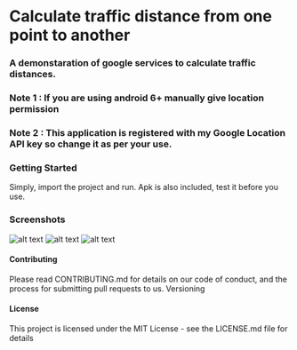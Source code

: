 # Calculate traffic distance from one point to another

### A demonstaration of google services to calculate traffic distances.

### Note 1 : If you are using android 6+ manually give location permission
### Note 2 : This application is registered with my Google Location API key so change it as per your use. 

### Getting Started
Simply, import the project and run. Apk is also included, test it before you use.


### Screenshots
![alt text](https://raw.githubusercontent.com/vikrantshroti/multiple-selection-spinner-android/master/device-2018-05-05-120207.png)
![alt text](https://raw.githubusercontent.com/vikrantshroti/multiple-selection-spinner-android/master/device-2018-05-05-120225.png)
![alt text](https://raw.githubusercontent.com/vikrantshroti/multiple-selection-spinner-android/master/device-2018-05-05-120235.png)


#### Contributing
Please read CONTRIBUTING.md for details on our code of conduct, and the process for submitting pull requests to us.
Versioning


#### License
This project is licensed under the MIT License - see the LICENSE.md file for details
